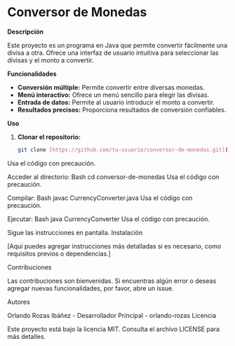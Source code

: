 # Conversor de Monedas 

**Descripción**

Este proyecto es un programa en Java que permite convertir fácilmente una divisa a otra. Ofrece una interfaz de usuario intuitiva para seleccionar las divisas y el monto a convertir.

**Funcionalidades**

* **Conversión múltiple:** Permite convertir entre diversas monedas.
* **Menú interactivo:** Ofrece un menú sencillo para elegir las divisas.
* **Entrada de datos:** Permite al usuario introducir el monto a convertir.
* **Resultados precisos:** Proporciona resultados de conversión confiables.

**Uso**

1. **Clonar el repositorio:**
   ```bash
   git clone [https://github.com/tu-usuario/conversor-de-monedas.git](https://github.com/tu-usuario/conversor-de-monedas.git)
Usa el código con precaución.

Acceder al directorio:
Bash
cd conversor-de-monedas
Usa el código con precaución.

Compilar:
Bash
javac CurrencyConverter.java
Usa el código con precaución.

Ejecutar:
Bash
java CurrencyConverter
Usa el código con precaución.

Sigue las instrucciones en pantalla.
Instalación

[Aquí puedes agregar instrucciones más detalladas si es necesario, como requisitos previos o dependencias.]

Contribuciones

Las contribuciones son bienvenidas. Si encuentras algún error o deseas agregar nuevas funcionalidades, por favor, abre un issue.

Autores

Orlando Rozas Ibáñez - Desarrollador Principal - orlando-rozas
Licencia

Este proyecto está bajo la licencia MIT. Consulta el archivo LICENSE para más detalles.



